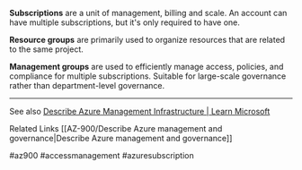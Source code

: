 
**Subscriptions** are a unit of management, billing and scale. An account can have multiple subscriptions, but it's only required to have one.

**Resource groups** are primarily used to organize resources that are related to the same project.

**Management groups** are used to efficiently manage access, policies, and compliance for multiple subscriptions. Suitable for large-scale governance rather than department-level governance.


---

See also
[Describe Azure Management Infrastructure | Learn Microsoft](https://learn.microsoft.com/en-us/training/modules/describe-core-architectural-components-of-azure/6-describe-azure-management-infrastructure)

Related Links
[[AZ-900/Describe Azure management and governance|Describe Azure management and governance]]

#az900 #accessmanagement #azuresubscription